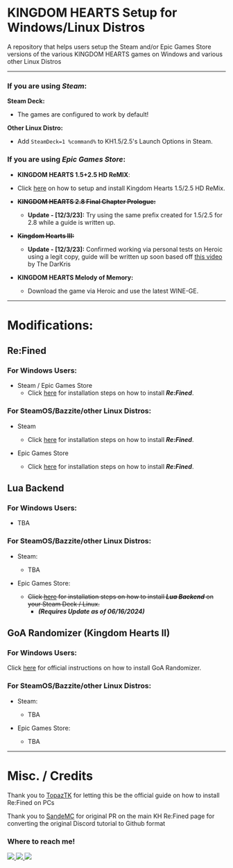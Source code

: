 # KINGDOM HEARTS Setup for Windows/Linux Distros

A repository that helps users setup the Steam and/or Epic Games Store versions of the various KINGDOM HEARTS games on Windows and various other Linux Distros

----

### If you are using ***Steam***:

**Steam Deck:**
- The games are configured to work by default!

**Other Linux Distro:**
   - Add `SteamDeck=1 %command%` to KH1.5/2.5's Launch Options in Steam.

### If you are using ***Epic Games Store***:

- **KINGDOM HEARTS 1.5+2.5 HD ReMIX**:
- Click [here](https://github.com/KHOmega/KH-PC-and-Linux-Setup/blob/main/vanilla-linux-setup.md) on how to setup and install Kingdom Hearts 1.5/2.5 HD ReMix.

- ~~**KINGDOM HEARTS 2.8 Final Chapter Prologue:**~~
    - **Update - [12/3/23]:** Try using the same prefix created for 1.5/2.5 for 2.8 while a guide is written up.

- ~~**Kingdom Hearts III:**~~
    - **Update - [12/3/23]:** Confirmed working via personal tests on Heroic using a legit copy, guide will be written up soon based off [this video](https://www.youtube.com/watch?v=8K3QkvKC0UU) by The DarKris

- **KINGDOM HEARTS Melody of Memory:**
  - Download the game via Heroic and use the latest WINE-GE.
----

# Modifications:

## Re:Fined
### For Windows Users:
- Steam / Epic Games Store
    - Click [here](https://github.com/KHOmega/KH-PC-and-Linux-Setup/blob/main/refined-windows-setup.md) for installation steps on how to install ***Re:Fined***.

### For SteamOS/Bazzite/other Linux Distros:
 - Steam
    - Click [here](https://github.com/KHOmega/KH-PC-and-Linux-Setup/blob/main/refined-steam-linux-setup.md) for installation steps on how to install ***Re:Fined***.

- Epic Games Store
    - Click [here](https://github.com/KHOmega/KH-PC-and-Linux-Setup/blob/main/refined-egs-linux-setup.md) for installation steps on how to install ***Re:Fined***.

## Lua Backend

### For Windows Users:
- TBA

### For SteamOS/Bazzite/other Linux Distros:
- Steam:
    - TBA

- Epic Games Store:
    - ~~Click [here](https://github.com/KHOmega/KH-PC-and-Linux-Setup/blob/main/LuaBackendSetup.md) for installation steps on how to install ***Lua Backend*** on your Steam Deck / Linux.~~
        - ***(Requires Update as of 06/16/2024)***

## GoA Randomizer (Kingdom Hearts II)

### For Windows Users:
Click [here](https://tommadness.github.io/KH2Randomizer/setup/Panacea-ModLoader/) for official instructions on how to install GoA Randomizer.

### For SteamOS/Bazzite/other Linux Distros:
- Steam:
  - TBA
 
- Epic Games Store:
  - TBA

----

# Misc. / Credits

Thank you to [TopazTK](https://github.com/TopazTK) for letting this be the official guide on how to install Re:Fined on PCs

Thank you to [SandeMC](https://github.com/SandeMC) for original PR on the main KH Re:Fined page for converting the original Discord tutorial to Github format

### Where to reach me!

<a href="https://www.twitter.com/KHOmega">
<img src="https://img.shields.io/badge/Twitter-1DA1F2?style=for-the-badge&logo=twitter&logoColor=white&label=KHOmega" />
<a href="https://www.youtube.com/KHOmega">
<img src="https://img.shields.io/badge/YouTube-FF0000?style=for-the-badge&logo=youtube&logoColor=white&label=KHOmega" />
<a href="https://www.discord.com" />
<img src="https://img.shields.io/badge/Discord-5865F2?style=for-the-badge&logo=discord&logoColor=white&label=KHOmega" />
